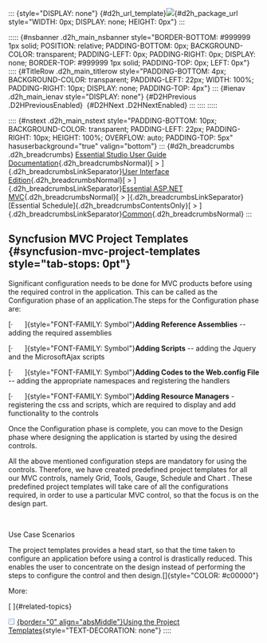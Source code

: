 ::: {style="DISPLAY: none"}
[](ms-xhelp:///?Id=d2h_url_template){#d2h_url_template}![](!package_url!){#d2h_package_url style="WIDTH: 0px; DISPLAY: none; HEIGHT: 0px"}
:::

::::: {#nsbanner .d2h_main_nsbanner style="BORDER-BOTTOM: #999999 1px solid; POSITION: relative; PADDING-BOTTOM: 0px; BACKGROUND-COLOR: transparent; PADDING-LEFT: 0px; PADDING-RIGHT: 0px; DISPLAY: none; BORDER-TOP: #999999 1px solid; PADDING-TOP: 0px; LEFT: 0px"}
:::: {#TitleRow .d2h_main_titlerow style="PADDING-BOTTOM: 4px; BACKGROUND-COLOR: transparent; PADDING-LEFT: 22px; WIDTH: 100%; PADDING-RIGHT: 10px; DISPLAY: none; PADDING-TOP: 4px"}
::: {#ienav .d2h_main_ienav style="DISPLAY: none"}
[](ms-xhelp:///?Id=71c5dc3c-60cb-4bfd-bcf5-8df41a351be4){#D2HPrevious .D2HPreviousEnabled}  [](ms-xhelp:///?Id=97a6fc51-47a2-43af-b372-41ca8ca126ef){#D2HNext .D2HNextEnabled}
:::
::::
:::::

:::: {#nstext .d2h_main_nstext style="PADDING-BOTTOM: 10px; BACKGROUND-COLOR: transparent; PADDING-LEFT: 22px; PADDING-RIGHT: 10px; HEIGHT: 100%; OVERFLOW: auto; PADDING-TOP: 5px" hasuserbackground="true" valign="bottom"}
::: {#d2h_breadcrumbs .d2h_breadcrumbs}
[Essential Studio User Guide Documentation](ms-xhelp:///?Id=12457748-09e3-4d74-a240-8e049cedf030){.d2h_breadcrumbsNormal}[ \> ]{.d2h_breadcrumbsLinkSeparator}[User Interface Edition](ms-xhelp:///?Id=c29296b7-531c-413b-a0ec-488ca1f7f669){.d2h_breadcrumbsNormal}[ \> ]{.d2h_breadcrumbsLinkSeparator}[Essential ASP.NET MVC](ms-xhelp:///?Id=4b14e7d1-65c4-4f67-b1aa-2c37709905a5){.d2h_breadcrumbsNormal}[ \> ]{.d2h_breadcrumbsLinkSeparator}[Essential Schedule]{.d2h_breadcrumbsContentsOnly}[ \> ]{.d2h_breadcrumbsLinkSeparator}[Common](ms-xhelp:///?Id=c2a62048-739a-4de4-a0f2-3c15d2873961){.d2h_breadcrumbsNormal}
:::

## Syncfusion MVC Project Templates {#syncfusion-mvc-project-templates style="tab-stops: 0pt"}

Significant configuration needs to be done for MVC products before using the required control in the application. This can be called as the Configuration phase of an application.The steps for the Configuration phase are:

[·      ]{style="FONT-FAMILY: Symbol"}**Adding Reference Assemblies** -- adding the required assemblies

[·      ]{style="FONT-FAMILY: Symbol"}**Adding Scripts** -- adding the Jquery and the MicrosoftAjax scripts

[·      ]{style="FONT-FAMILY: Symbol"}**Adding Codes to the Web.config File** -- adding the appropriate namespaces and registering the handlers

[·      ]{style="FONT-FAMILY: Symbol"}**Adding Resource Managers** - registering the css and scripts, which are required to display and add functionality to the controls

Once the Configuration phase is complete, you can move to the Design phase where designing the application is started by using the desired controls.

All the above mentioned configuration steps are mandatory for using the controls. Therefore, we have created predefined project templates for all our MVC controls, namely Grid, Tools, Gauge, Schedule and Chart . These predefined project templates will take care of all the configurations required, in order to use a particular MVC control, so that the focus is on the design part.

 

Use Case Scenarios

The project templates provides a head start, so that the time taken to configure an application before using a control is drastically reduced. This enables the user to concentrate on the design instead of performing the steps to configure the control and then design.[]{style="COLOR: #c00000"}

More:

[ ]{#related-topics}

[![](button.gif){border="0" align="absMiddle"}Using the Project Templates](ms-xhelp:///?Id=97a6fc51-47a2-43af-b372-41ca8ca126ef){style="TEXT-DECORATION: none"}
::::
